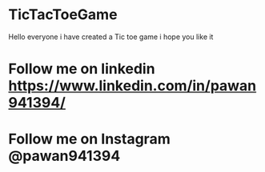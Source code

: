 # TicTacToeGame
Hello everyone i have created a Tic toe game i hope you like it


# Follow me on linkedin https://www.linkedin.com/in/pawan941394/


# Follow me on Instagram  @pawan941394
